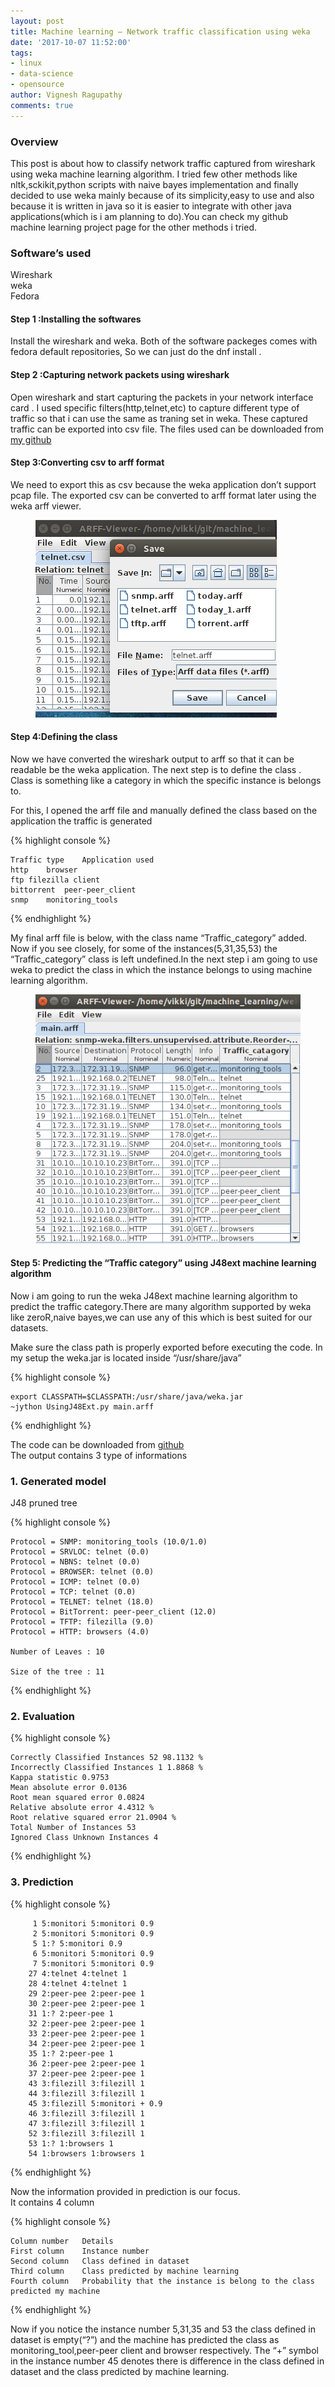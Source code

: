 ```yaml
---
layout: post
title: Machine learning – Network traffic classification using weka
date: '2017-10-07 11:52:00'
tags:
- linux
- data-science
- opensource
author: Vignesh Ragupathy
comments: true
---
```


### Overview

This post is about how to classify network traffic captured from wireshark using weka machine learning algorithm. I tried few other methods like nltk,sckikit,python scripts with naive bayes implementation and finally decided to use weka mainly because of its simplicity,easy to use and also because it is written in java so it is easier to integrate with other java applications(which is i am planning to do).You can check my github machine learning project page for the other methods i tried.

### Software’s used

Wireshark  
weka  
Fedora

#### Step 1 :Installing the softwares

Install the wireshark and weka. Both of the software packeges comes with fedora default repositories, So we can just do the dnf install .

#### Step 2 :Capturing network packets using wireshark

Open wireshark and start capturing the packets in your network interface card . I used specific filters(http,telnet,etc) to capture different type of traffic so that i can use the same as traning set in weka. These captured traffic can be exported into csv file. The files used can be downloaded from [my github](https://github.com/vignesh88/machine_learning/tree/master/weka)

#### Step 3:Converting csv to arff format

We need to export this as csv because the weka application don’t support pcap file. The exported csv can be converted to arff format later using the weka arff viewer.

<!--kg-card-begin: image--><figure class="kg-card kg-image-card"><img src="/content/images/2017/10/AAEAAQAAAAAAAAP4AAAAJGRiY2Y0MjViLWUyMDAtNDIwNC1iZTZkLWVmMmMyNWEzZTEzOA.png" class="kg-image" alt="AAEAAQAAAAAAAAP4AAAAJGRiY2Y0MjViLWUyMDAtNDIwNC1iZTZkLWVmMmMyNWEzZTEzOA"></figure><!--kg-card-end: image-->
#### Step 4:Defining the class

Now we have converted the wireshark output to arff so that it can be readable be the weka application. The next step is to define the class . Class is something like a category in which the specific instance is belongs to.

For this, I opened the arff file and manually defined the class based on the application the traffic is generated

{% highlight console %}

    Traffic type	Application used
    http	browser
    ftp	filezilla client
    bittorrent	peer-peer_client
    snmp	monitoring_tools

{% endhighlight %}

My final arff file is below, with the class name “Traffic\_category” added.  
Now if you see closely, for some of the instances(5,31,35,53) the “Traffic\_category” class is left undefined.In the next step i am going to use weka to predict the class in which the instance belongs to using machine learning algorithm.

<!--kg-card-begin: image--><figure class="kg-card kg-image-card"><img src="/content/images/2017/10/AAEAAQAAAAAAAAUBAAAAJGVhYzgxZGU4LTNkYmQtNDU0Zi04ZDQxLWMyMWRmN2MzZDAyNg.png" class="kg-image" alt="AAEAAQAAAAAAAAUBAAAAJGVhYzgxZGU4LTNkYmQtNDU0Zi04ZDQxLWMyMWRmN2MzZDAyNg"></figure><!--kg-card-end: image-->
#### Step 5: Predicting the “Traffic category” using J48ext machine learning algorithm

Now i am going to run the weka J48ext machine learning algorithm to predict the traffic category.There are many algorithm supported by weka like zeroR,naive bayes,we can use any of this which is best suited for our datasets.

Make sure the class path is properly exported before executing the code. In my setup the weka.jar is located inside “/usr/share/java”

{% highlight console %}

    export CLASSPATH=$CLASSPATH:/usr/share/java/weka.jar
    ~jython UsingJ48Ext.py main.arff

{% endhighlight %}

The code can be downloaded from [github](https://github.com/vignesh88/machine_learning/blob/master/weka/UsingJ48Ext.py)  
The output contains 3 type of informations

### 1. Generated model

J48 pruned tree

{% highlight console %}

    Protocol = SNMP: monitoring_tools (10.0/1.0)
    Protocol = SRVLOC: telnet (0.0)
    Protocol = NBNS: telnet (0.0)
    Protocol = BROWSER: telnet (0.0)
    Protocol = ICMP: telnet (0.0)
    Protocol = TCP: telnet (0.0)
    Protocol = TELNET: telnet (18.0)
    Protocol = BitTorrent: peer-peer_client (12.0)
    Protocol = TFTP: filezilla (9.0)
    Protocol = HTTP: browsers (4.0)
    
    Number of Leaves : 10
    
    Size of the tree : 11

{% endhighlight %}
### 2. Evaluation
{% highlight console %}

    Correctly Classified Instances 52 98.1132 %
    Incorrectly Classified Instances 1 1.8868 %
    Kappa statistic 0.9753
    Mean absolute error 0.0136
    Root mean squared error 0.0824
    Relative absolute error 4.4312 %
    Root relative squared error 21.0904 %
    Total Number of Instances 53     
    Ignored Class Unknown Instances 4     

{% endhighlight %}
### 3. Prediction
{% highlight console %}

         1 5:monitori 5:monitori 0.9 
         2 5:monitori 5:monitori 0.9 
         5 1:? 5:monitori 0.9 
         6 5:monitori 5:monitori 0.9 
         7 5:monitori 5:monitori 0.9 
        27 4:telnet 4:telnet 1 
        28 4:telnet 4:telnet 1 
        29 2:peer-pee 2:peer-pee 1 
        30 2:peer-pee 2:peer-pee 1 
        31 1:? 2:peer-pee 1 
        32 2:peer-pee 2:peer-pee 1 
        33 2:peer-pee 2:peer-pee 1 
        34 2:peer-pee 2:peer-pee 1 
        35 1:? 2:peer-pee 1 
        36 2:peer-pee 2:peer-pee 1 
        37 2:peer-pee 2:peer-pee 1 
        43 3:filezill 3:filezill 1 
        44 3:filezill 3:filezill 1 
        45 3:filezill 5:monitori + 0.9 
        46 3:filezill 3:filezill 1 
        47 3:filezill 3:filezill 1 
        52 3:filezill 3:filezill 1 
        53 1:? 1:browsers 1 
        54 1:browsers 1:browsers 1 

{% endhighlight %}

Now the information provided in prediction is our focus.  
It contains 4 column

{% highlight console %}

    Column number	Details
    First column	Instance number
    Second column	Class defined in dataset
    Third column	Class predicted by machine learning
    Fourth column	Probability that the instance is belong to the class predicted my machine

{% endhighlight %}

Now if you notice the instance number 5,31,35 and 53 the class defined in dataset is empty(“?”) and the machine has predicted the class as monitoring\_tool,peer-peer client and browser respectively. The “+” symbol in the instance number 45 denotes there is difference in the class defined in dataset and the class predicted by machine learning.

